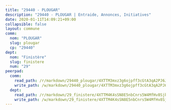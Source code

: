 ```yaml
---
title: "29440 - PLOUGAR"
description: "29440 - PLOUGAR | Entraide, Annonces, Initiatives"
date: 2020-01-11T14:09:21+09:00
collapsible: false
layout: commune
comm:
  nom: "PLOUGAR"
  slug: plougar
  cp: "29440"
dept:
  nom: "Finistère"
  slug: finistere
  num: "29"
peerpad:
  comm:
    read_path: /r/markdown/29440_plougar/4XTTM3mxz3g6ojpff3cGtA3qA2PJ6J6YjKjQpxGjo7vGYxb5j
    write_path: /w/markdown/29440_plougar/4XTTM3mxz3g6ojpff3cGtA3qA2PJ6J6YjKjQpxGjo7vGYxb5j-K3TgUoALNUHcsi3cuw1yGgpAj8khxoWzKfRtJwB6MTJ6SbzZvcpotwfq9uHUK4wBSCh4aXFCz7phy567UZ8ZDXopqa2gTnKJhR2m3njHnsL386WXXC2YE9dGaNqyVL8NuXWPYG5f
  dept:
    read_path: /r/markdown/29_finistere/4XTTM4K4sSN8E5nbCnrs5W4MfHv8SjkZXZkMiZwJKZCUFreuC
    write_path: /w/markdown/29_finistere/4XTTM4K4sSN8E5nbCnrs5W4MfHv8SjkZXZkMiZwJKZCUFreuC-K3TgUmttHvLKDBu5vxQ3oPzTia91UxXiaB3vEFjsHJiDiJD9aQfr6ibvcPa75Eo3oX7ob78s9tVxCKrtPM9bLAmDziVCSFjEgZbp3rqL8Ji8Q5aZhxfTcqkGX75WxHS6TQxtiQQ6
---
```


